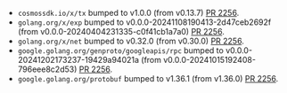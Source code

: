 * `cosmossdk.io/x/tx` bumped to v1.0.0 (from v0.13.7) [PR 2256](https://github.com/provenance-io/provenance/pull/2256).
* `golang.org/x/exp` bumped to v0.0.0-20241108190413-2d47ceb2692f (from v0.0.0-20240404231335-c0f41cb1a7a0) [PR 2256](https://github.com/provenance-io/provenance/pull/2256).
* `golang.org/x/net` bumped to v0.32.0 (from v0.30.0) [PR 2256](https://github.com/provenance-io/provenance/pull/2256).
* `google.golang.org/genproto/googleapis/rpc` bumped to v0.0.0-20241202173237-19429a94021a (from v0.0.0-20241015192408-796eee8c2d53) [PR 2256](https://github.com/provenance-io/provenance/pull/2256).
* `google.golang.org/protobuf` bumped to v1.36.1 (from v1.36.0) [PR 2256](https://github.com/provenance-io/provenance/pull/2256).
